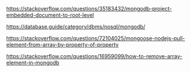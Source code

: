 https://stackoverflow.com/questions/35183432/mongodb-project-embedded-document-to-root-level

https://database.guide/category/dbms/nosql/mongodb/

https://stackoverflow.com/questions/72104025/mongoose-nodejs-pull-element-from-array-by-property-of-property

https://stackoverflow.com/questions/16959099/how-to-remove-array-element-in-mongodb